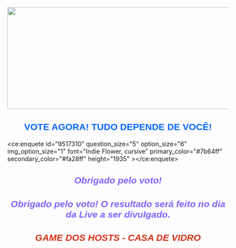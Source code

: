 <p style="text-align:center"><img alt="" height="233" src="https://brbluedfaq.files.wordpress.com/2020/12/20201207_194507.png" width="580" /></p>
<h2 style="text-align:center"><span style="color:#0066ff"><span style="font-family:verdana,geneva,sans-serif"><strong>VOTE AGORA! TUDO DEPENDE DE VOC&Ecirc;!</strong></span></span></h2>

<ce:enquete id="9517310" question_size="5" option_size="6" img_option_size="1" font="Indie Flower, cursive" primary_color="#7b64ff" secondary_color="#fa28ff" height="1935" ></ce:enquete>
<script async type="text/javascript" src="https://www.criarenquete.com.br/user.js"></script>

<h2 style="text-align:center"><em><span style="color:#7b64ff"><span style="font-family:verdana,geneva,sans-serif">Obrigado pelo voto!</span></span></em></h2><h2 style="text-align:center"><em><span style="color:#7b64ff"><span style="font-family:verdana,geneva,sans-serif">Obrigado pelo voto! O resultado será feito no dia da Live a ser divulgado.</span></span></em></h2>


<h2 style="text-align:center"><em><span style="color:#d33115"><span style="font-family:verdana,geneva,sans-serif">GAME DOS HOSTS - CASA DE VIDRO</span></span></em></h2>






